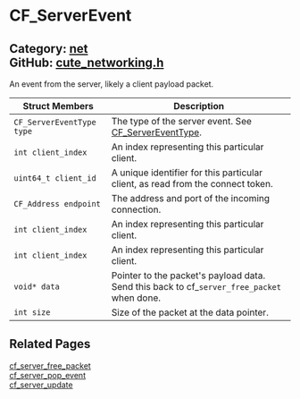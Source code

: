 [](../header.md ':include')

# CF_ServerEvent

Category: [net](https://github.com/RandyGaul/cute_framework/blob/master/docs/api_reference?id=net)  
GitHub: [cute_networking.h](https://github.com/RandyGaul/cute_framework/blob/master/include/cute_networking.h)  
---

An event from the server, likely a client payload packet.

Struct Members | Description
--- | ---
`CF_ServerEventType type` | The type of the server event. See [CF_ServerEventType](https://github.com/RandyGaul/cute_framework/blob/master/docs/net/cf_servereventtype.md).
`int client_index` | An index representing this particular client.
`uint64_t client_id` | A unique identifier for this particular client, as read from the connect token.
`CF_Address endpoint` | The address and port of the incoming connection.
`int client_index` | An index representing this particular client.
`int client_index` | An index representing this particular client.
`void* data` | Pointer to the packet's payload data. Send this back to cf_`server_free_packet` when done.
`int size` | Size of the packet at the data pointer.

## Related Pages

[cf_server_free_packet](https://github.com/RandyGaul/cute_framework/blob/master/docs/net/cf_server_free_packet.md)  
[cf_server_pop_event](https://github.com/RandyGaul/cute_framework/blob/master/docs/net/cf_server_pop_event.md)  
[cf_server_update](https://github.com/RandyGaul/cute_framework/blob/master/docs/net/cf_server_update.md)  
